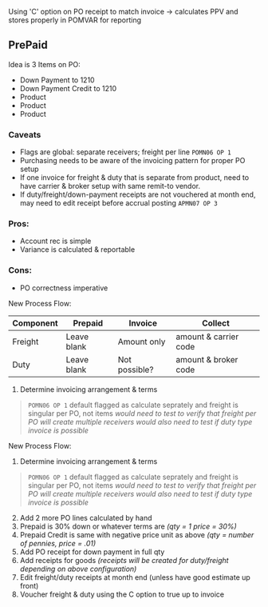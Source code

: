 Using 'C' option on PO receipt to match invoice -> calculates PPV and stores properly in POMVAR for reporting

PrePaid
---

Idea is 3 Items on PO:
* Down Payment to 1210
* Down Payment Credit to 1210
* Product
* Product
* Product

### Caveats
* Flags are global: separate receivers; freight per line `POMN06 OP 1`
* Purchasing needs to be aware of the invoicing pattern for proper PO setup
* If one invoice for freight & duty that is separate from product, need to have carrier & broker setup with same remit-to vendor.
* If duty/freight/down-payment receipts are not vouchered at month end, may need to edit receipt before accrual posting `APMN07 OP 3`

### Pros:
* Account rec is simple
* Variance is calculated & reportable

### Cons:
* PO correctness imperative

New Process Flow:

|Component	|Prepaid		|Invoice		|Collect		|
---------------|-----------------------|-----------------------|-----------------------|
|Freight	|Leave blank		|Amount only		|amount & carrier code	|
|Duty		|Leave blank		|Not possible?		|amount & broker code	|
1. Determine invoicing arrangement & terms
  > `POMN06 OP 1` default flagged as calculate seprately and freight is singular per PO, not items
  > _would need to test to verify that freight per PO will create multiple receivers_
  > _would also need to test if duty type invoice is possible_


New Process Flow:
1. Determine invoicing arrangement & terms
> `POMN06 OP 1` default flagged as calculate seprately and freight is singular per PO, not items
> _would need to test to verify that freight per PO will create multiple receivers_
> _would also need to test if duty type invoice is possible_
2. Add 2 more PO lines calculated by hand
  1. Prepaid is 30% down or whatever terms are _(qty = 1 price = 30%)_
  2. Prepaid Credit is same with negative price unit as above _(qty = number of pennies, price = .01)_
3. Add PO receipt for down payment in full qty
4. Add receipts for goods _(receipts will be created for duty/freight depending on above configuration)_
5. Edit freight/duty receipts at month end (unless have good estimate up front)
6. Voucher freight & duty using the C option to true up to invoice

